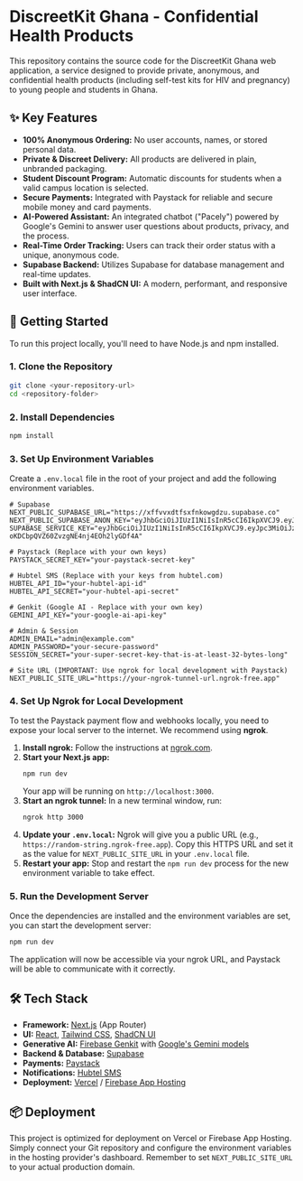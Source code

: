 
# DiscreetKit Ghana - Confidential Health Products

This repository contains the source code for the DiscreetKit Ghana web application, a service designed to provide private, anonymous, and confidential health products (including self-test kits for HIV and pregnancy) to young people and students in Ghana.

## ✨ Key Features

*   **100% Anonymous Ordering:** No user accounts, names, or stored personal data.
*   **Private & Discreet Delivery:** All products are delivered in plain, unbranded packaging.
*   **Student Discount Program:** Automatic discounts for students when a valid campus location is selected.
*   **Secure Payments:** Integrated with Paystack for reliable and secure mobile money and card payments.
*   **AI-Powered Assistant:** An integrated chatbot ("Pacely") powered by Google's Gemini to answer user questions about products, privacy, and the process.
*   **Real-Time Order Tracking:** Users can track their order status with a unique, anonymous code.
*   **Supabase Backend:** Utilizes Supabase for database management and real-time updates.
*   **Built with Next.js & ShadCN UI:** A modern, performant, and responsive user interface.

## 🚀 Getting Started

To run this project locally, you'll need to have Node.js and npm installed.

### 1. Clone the Repository

```bash
git clone <your-repository-url>
cd <repository-folder>
```

### 2. Install Dependencies

```bash
npm install
```

### 3. Set Up Environment Variables

Create a `.env.local` file in the root of your project and add the following environment variables.

```
# Supabase
NEXT_PUBLIC_SUPABASE_URL="https://xffvvxdtfsxfnkowgdzu.supabase.co"
NEXT_PUBLIC_SUPABASE_ANON_KEY="eyJhbGciOiJIUzI1NiIsInR5cCI6IkpXVCJ9.eyJpc3MiOiJzdXBhYmFzZSIsInJlZiI6InhmZnZ2eGR0ZnN4Zm5rb3dnZHp1Iiwicm9sZSI6ImFub24iLCJpYXQiOjE3NTY0NjEzNzcsImV4cCI6MjA3MjAzNzM3N30.YJafTn5uFrfVpaZWpa2OwS2AZsI_ul7bmm6lMTKsJ9A"
SUPABASE_SERVICE_KEY="eyJhbGciOiJIUzI1NiIsInR5cCI6IkpXVCJ9.eyJpc3MiOiJzdXBhYmFzZSIsInJlZiI6InhmZnZ2eGR0ZnN4Zm5rb3dnZHp1Iiwicm9sZSI6InNlcnZpY2Vfcm9sZSIsImlhdCI6MTc1NjQ2MTM3NywiZXhwIjoyMDcyMDM3Mzc3fQ.YnmKw7BIjl-oKDCbpQVZ60ZvzgNE4nj4EOh2lyGDf4A"

# Paystack (Replace with your own keys)
PAYSTACK_SECRET_KEY="your-paystack-secret-key"

# Hubtel SMS (Replace with your keys from hubtel.com)
HUBTEL_API_ID="your-hubtel-api-id"
HUBTEL_API_SECRET="your-hubtel-api-secret"

# Genkit (Google AI - Replace with your own key)
GEMINI_API_KEY="your-google-ai-api-key"

# Admin & Session
ADMIN_EMAIL="admin@example.com"
ADMIN_PASSWORD="your-secure-password"
SESSION_SECRET="your-super-secret-key-that-is-at-least-32-bytes-long"

# Site URL (IMPORTANT: Use ngrok for local development with Paystack)
NEXT_PUBLIC_SITE_URL="https://your-ngrok-tunnel-url.ngrok-free.app"
```

### 4. Set Up Ngrok for Local Development

To test the Paystack payment flow and webhooks locally, you need to expose your local server to the internet. We recommend using **ngrok**.

1.  **Install ngrok:** Follow the instructions at [ngrok.com](https://ngrok.com/download).
2.  **Start your Next.js app:**
    ```bash
    npm run dev
    ```
    Your app will be running on `http://localhost:3000`.
3.  **Start an ngrok tunnel:** In a new terminal window, run:
    ```bash
    ngrok http 3000
    ```
4.  **Update your `.env.local`:** Ngrok will give you a public URL (e.g., `https://random-string.ngrok-free.app`). Copy this HTTPS URL and set it as the value for `NEXT_PUBLIC_SITE_URL` in your `.env.local` file.
5.  **Restart your app:** Stop and restart the `npm run dev` process for the new environment variable to take effect.

### 5. Run the Development Server

Once the dependencies are installed and the environment variables are set, you can start the development server:

```bash
npm run dev
```

The application will now be accessible via your ngrok URL, and Paystack will be able to communicate with it correctly.

## 🛠 Tech Stack

*   **Framework:** [Next.js](https://nextjs.org/) (App Router)
*   **UI:** [React](https://reactjs.org/), [Tailwind CSS](https://tailwindcss.com/), [ShadCN UI](https://ui.shadcn.com/)
*   **Generative AI:** [Firebase Genkit](https://firebase.google.com/docs/genkit) with [Google's Gemini models](https://ai.google.dev/)
*   **Backend & Database:** [Supabase](https://supabase.io/)
*   **Payments:** [Paystack](https://paystack.com/)
*   **Notifications:** [Hubtel SMS](https://hubtel.com/)
*   **Deployment:** [Vercel](https://vercel.com/) / [Firebase App Hosting](https://firebase.google.com/docs/app-hosting)

## 📦 Deployment

This project is optimized for deployment on Vercel or Firebase App Hosting. Simply connect your Git repository and configure the environment variables in the hosting provider's dashboard. Remember to set `NEXT_PUBLIC_SITE_URL` to your actual production domain.
